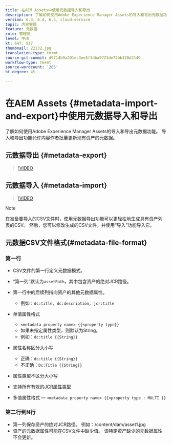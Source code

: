 ```yaml
---
title: 在AEM Assets中使用元数据导入和导出
description: 了解如何使用Adobe Experience Manager Assets的导入和导出元数据功能。 导入和导出功能允许内容作者批量更新现有资产的元数据。
version: 6.3, 6.4, 6.5, cloud-service
topic: 内容管理
feature: 元数据
role: 管理员
level: 中间
kt: 647, 917
thumbnail: 22132.jpg
translation-type: tm+mt
source-git-commit: d9714b9a291ec3ee5f3dba9723de72bb120d2149
workflow-type: tm+mt
source-wordcount: '265'
ht-degree: 4%

---
```



# 在AEM Assets {#metadata-import-and-export}中使用元数据导入和导出

了解如何使用Adobe Experience Manager Assets的导入和导出元数据功能。 导入和导出功能允许内容作者批量更新现有资产的元数据。

## 元数据导出 {#metadata-export}

>[!VIDEO](https://video.tv.adobe.com/v/22132/?quality=12&learn=on)

## 元数据导入 {#metadata-import}

>[!VIDEO](https://video.tv.adobe.com/v/21374/?quality=12&learn=on)

>[!NOTE]
>
> 在准备要导入的CSV文件时，使用元数据导出功能可以更轻松地生成具有资产列表的CSV。 然后，您可以修改生成的CSV文件，并使用“导入”功能导入它。

## 元数据CSV文件格式{#metadata-file-format}

### 第一行

* CSV文件的第一行定义元数据模式。
* “第一列”默认为`assetPath`，其中包含资产的绝对JCR路径。

* 第一行中的后续列指向资产的其他元数据属性。
   * 例如：`dc:title, dc:description, jcr:title`

* 单值属性格式

   * `<metadata property name> {{<property type}}`
   * 如果未指定属性类型，则默认为String。
   * 例如：`dc:title {{String}}`

* 属性名称区分大小写
   * 正确：`dc:title {{String}}`
   * 不正确：`Dc:Title {{String}}`

* 属性类型不区分大小写
* 支持所有有效的[JCR属性类型](https://docs.adobe.com/docs/en/spec/jsr170/javadocs/jcr-2.0/javax/jcr/PropertyType.html)

* 多值属性格式 — `<metadata property name> {{<property type : MULTI }}`

### 第二行到N行

* 第一列保存资产的绝对JCR路径。 例如：/content/dam/asset1.jpg
* 资产的元数据属性可能在CSV文件中缺少值。 该特定资产缺少的元数据属性不会更新。
